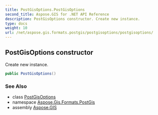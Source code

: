 ```yaml
---
title: PostGisOptions.PostGisOptions
second_title: Aspose.GIS for .NET API Reference
description: PostGisOptions constructor. Create new instance.
type: docs
weight: 10
url: /net/aspose.gis.formats.postgis/postgisoptions/postgisoptions/
---
```

## PostGisOptions constructor

Create new instance.

```csharp
public PostGisOptions()
```

### See Also

* class [PostGisOptions](../)
* namespace [Aspose.Gis.Formats.PostGis](../../postgisoptions/)
* assembly [Aspose.GIS](../../../)


